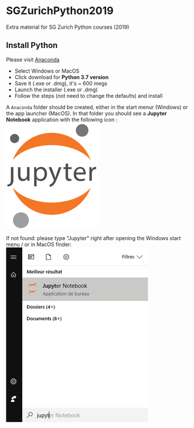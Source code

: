 # SGZurichPython2019
Extra material for SG Zurich Python courses (2019)

## Install Python
Please visit [Anaconda](https://www.anaconda.com/distribution/)
- Select Windows or MacOS
- Click download for **Python 3.7 version**
- Save it (.exe or .dmg), it's ~ 600 megs
- Launch the installer (.exe or .dmg)
- Follow the steps (not need to change the defaults) and install

A `Anaconda` folder should be created, either in the start menur (Windows) or the app launcher (MacOS). In that folder you should see a **Jupyter Notebook** application with the following icon :
![JupyterLogo](250px-Jupyter_logo.svg.png)

If not found: please type "Jupyter" right after opening the Windows start menu / or in MacOS finder:
![Looking for Jupyter Image](Looking_for_Jupyter.png)
